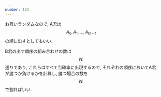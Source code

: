 ```yaml
---
number: 133
---
```

お互いランダムなので, A君は $$ A_0, A_1, \dots, A_{N-1} $$ の順に出すとしてもいい.

B君の出す順序の組み合わせの数は $$ N! $$ 通りであり, これらはすべて当確率に出現するので, それぞれの順序においてA君が勝つか負けるかを計算し, 勝つ場合の数を $$ N! $$ で割ればいい.
